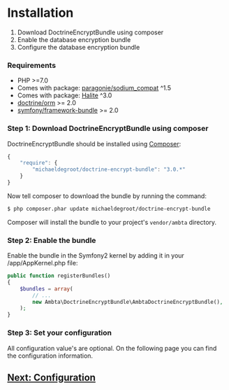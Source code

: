 # Installation

1. Download DoctrineEncryptBundle using composer
2. Enable the database encryption bundle
3. Configure the database encryption bundle

### Requirements

- PHP >=7.0
- Comes with package: [paragonie/sodium_compat](https://github.com/paragonie/sodium_compat) ^1.5
- Comes with package: [Halite](https://github.com/paragonie/halite) ^3.0
- [doctrine/orm](https://packagist.org/packages/doctrine/orm) >= 2.0
- [symfony/framework-bundle](https://packagist.org/packages/symfony/framework-bundle) >= 2.0

### Step 1: Download DoctrineEncryptBundle using composer

DoctrineEncryptBundle should be installed using [Composer](http://getcomposer.org/):

```js
{
    "require": {
        "michaeldegroot/doctrine-encrypt-bundle": "3.0.*"
    }
}
```

Now tell composer to download the bundle by running the command:

```bash
$ php composer.phar update michaeldegroot/doctrine-encrypt-bundle
```

Composer will install the bundle to your project's `vendor/ambta` directory.

### Step 2: Enable the bundle

Enable the bundle in the Symfony2 kernel by adding it in your /app/AppKernel.php file:

```php
public function registerBundles()
{
    $bundles = array(
        // ...
        new Ambta\DoctrineEncryptBundle\AmbtaDoctrineEncryptBundle(),
    );
}
```

### Step 3: Set your configuration

All configuration value's are optional.
On the following page you can find the configuration information.

## [Next: Configuration](configuration.md)
